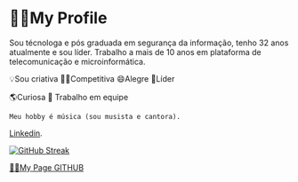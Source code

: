 # 👩‍💻My Profile

Sou técnologa e pós graduada em segurança da informação, tenho 32 anos atualmente e sou líder.
Trabalho a mais de 10 anos em plataforma de telecomunicação e microinformática.

💡Sou criativa
🤼‍♀️Competitiva
😄Alegre
🤝Líder

🌎Curiosa
🙌 Trabalho em equipe

    Meu hobby é música (sou musista e cantora).


[Linkedin](https://www.linkedin.com/in/jessicafrancajf/).

[![GitHub Streak](https://streak-stats.demolab.com?user=Jessyfran&theme=dark&hide_border=)](https://git.io/streak-stats)

[🐱‍👤My Page GITHUB](https://github.com/Jessyfran/)
